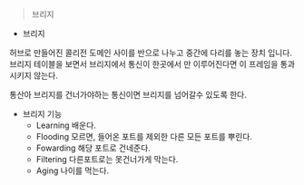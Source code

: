 >브리지
- 브리지 

허브로 만들어진 콜리전 도메인 사이를 반으로 나누고 중간에 다리를 놓는 장치 입니다. 
브리지 테이블을 보면서 브리지에서 통신이 한곳에서 만 이루어진다면 이 프레임을 통과시키지 않는다.

통산아 브리지를 건너가야하는 통신이면 브리지를 넘어갈수 있도록 한다.

- 브리지 기능 
  - Learning 배운다.
  - Flooding 모르면, 들어온 포트를 제외한 다른 모든 포트를 뿌린다.
  - Fowarding 해당 포트로 건네준다.
  - Filtering 다른포트로는 못건너가게 막는다.
  - Aging 나이를 먹는다.
